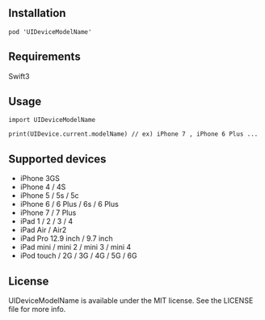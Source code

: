 ## Installation

```
pod 'UIDeviceModelName'
```

## Requirements

Swift3

## Usage

```
import UIDeviceModelName

print(UIDevice.current.modelName) // ex) iPhone 7 , iPhone 6 Plus ...
```

## Supported devices

- iPhone 3GS
- iPhone 4 / 4S
- iPhone 5 / 5s / 5c
- iPhone 6 / 6 Plus / 6s / 6 Plus
- iPhone 7 / 7 Plus
- iPad 1 / 2 / 3 / 4
- iPad Air / Air2
- iPad Pro 12.9 inch / 9.7 inch
- iPad mini /  mini 2 / mini 3 / mini 4
- iPod touch / 2G / 3G / 4G / 5G / 6G

## License

UIDeviceModelName is available under the MIT license. See the LICENSE file for more info.
